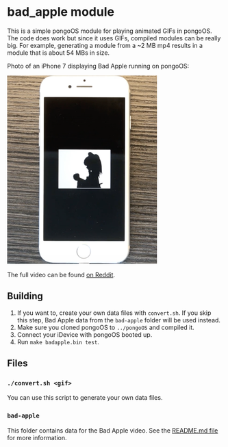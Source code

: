 # bad_apple module

This is a simple pongoOS module for playing animated GIFs in pongoOS. The code does work but since it uses GIFs, compiled modules can be really big. For example, generating a module from a ~2 MB mp4 results in a module that is about 54 MBs in size.

Photo of an iPhone 7 displaying Bad Apple running on pongoOS:

![Photo](badapple.png)

The full video can be found [on Reddit](https://www.reddit.com/r/jailbreak/comments/kzt4ks).

## Building

1. If you want to, create your own data files with `convert.sh`. If you skip this step, Bad Apple data from the `bad-apple` folder will be used instead.
2. Make sure you cloned pongoOS to `../pongoOS` and compiled it.
3. Connect your iDevice with pongoOS booted up.
4. Run `make badapple.bin test`.

## Files

### `./convert.sh <gif>`

You can use this script to generate your own data files.

### `bad-apple`

This folder contains data for the Bad Apple video. See the [README.md file](bad-apple/README.md) for more information.